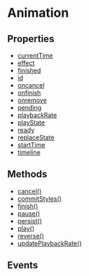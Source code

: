 # Animation

## Properties

<ul class="items properties">
  <li>
    <a href="">currentTime</a>
    <div></div>
  </li>
  <li>
    <a href="">effect</a>
    <div></div>
  </li>
  <li>
    <a href="">finished</a>
    <div></div>
  </li>
  <li>
    <a href="">id</a>
    <div></div>
  </li>
  <li>
    <a href="">oncancel</a>
    <div></div>
  </li>
  <li>
    <a href="">onfinish</a>
    <div></div>
  </li>
  <li>
    <a href="">onremove</a>
    <div></div>
  </li>
  <li>
    <a href="">pending</a>
    <div></div>
  </li>
  <li>
    <a href="">playbackRate</a>
    <div></div>
  </li>
  <li>
    <a href="">playState</a>
    <div></div>
  </li>
  <li>
    <a href="">ready</a>
    <div></div>
  </li>
  <li>
    <a href="">replaceState</a>
    <div></div>
  </li>
  <li>
    <a href="">startTime</a>
    <div></div>
  </li>
  <li>
    <a href="">timeline</a>
    <div></div>
  </li>
</ul>

## Methods

<ul class="items methods">
  <li>
    <a href="">cancel()</a>
    <div></div>
  </li>
  <li>
    <a href="">commitStyles()</a>
    <div></div>
  </li>
  <li>
    <a href="">finish()</a>
    <div></div>
  </li>
  <li>
    <a href="">pause()</a>
    <div></div>
  </li>
  <li>
    <a href="">persist()</a>
    <div></div>
  </li>
  <li>
    <a href="">play()</a>
    <div></div>
  </li>
  <li>
    <a href="">reverse()</a>
    <div></div>
  </li>
  <li>
    <a href="">updatePlaybackRate()</a>
    <div></div>
  </li>
</ul>

## Events

